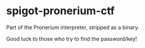 # spigot-pronerium-ctf
Part of the Pronerium interpreter, stripped as a binary.

Good luck to those who try to find the password/key! 
